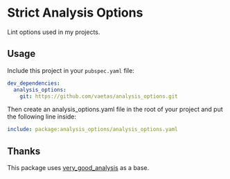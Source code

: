 # Strict Analysis Options

Lint options used in my projects.

## Usage

Include this project in your `pubspec.yaml` file:

```yaml
dev_dependencies:
  analysis_options:
    git: https://github.com/vaetas/analysis_options.git
```

Then create an analysis_options.yaml file in the root of your project and put the following line inside:

```yaml
include: package:analysis_options/analysis_options.yaml
```

## Thanks

This package uses [very_good_analysis](https://github.com/VeryGoodOpenSource/very_good_analysis) as a base.